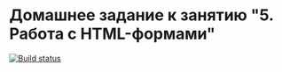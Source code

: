 # Домашнее задание к занятию "5. Работа с HTML-формами"
[![Build status](https://ci.appveyor.com/api/projects/status/mxg6apgv5iv3xyvj?svg=true)](https://ci.appveyor.com/project/Cen-2-rion/popovers-bootstrap)
